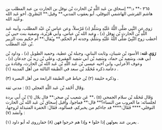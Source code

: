 ٣٦٥ -** د:** إسحاق بن عَبد اللَّهِ بْن الحارث بْن نوفل بن الحارث بن عبد المطلب بن هاشم القرشي الهاشمي النوفلي، أبو يعقوب المدني،** وقيل:** البَصْرِيّ، أخو عَبد الله وعُبَيد الله.

رَوى عنِ النَّبِي صَلَّى اللَّهُ عَلَيْهِ وسَلَّمَ (د) مُرْسلاً، وعن عباس بْن عَبْد المطلب، وأبيه عَبد اللَّهِ بْن الحارث بْن نوفل (د) ، وعبد الله بْن عباس، وأبي هُرَيْرة، وصفية بنت حيي بْن أخطب زوج النَّبِيّ صَلَّى اللَّهُ عَلَيْهِ وسَلَّمَ، وجدته أم الحكم،** ويُقال:** أم حكيم بنت الزبير بْن عَبْد المطلب.

**رَوَى عَنه:** الأسود بْن شيبان، وثابت البناني، وجبلة بْن عطية، وحميد الطويل (د) ، وداود بْن أَبي هند، وسَعِيد بْن حماد، وسَعِيد بْن أَبي سَعِيد المقبري، وعلي بْن زيد بْن جدعان (د) ، وعوف الأعرابي، وابن أخيه عيسى بْن عَبد اللَّهِ بْن عَبد الله بْن الحارث، وقتادة بن دعامة.ذكره مُحَمَّد بْن سعد في الطبقة الثالثة من أهل المدينة (١) .

وذكره خليفة (٢) بْن خياط في الطبقة الرابعة من أهل البصرة (٣) .

وَقَال أَحْمَد بْن عَبد اللَّهِ العجلي (٤) : مدني ثقة.

وَقَال مُحَمَّد بْن سلام الجمحي (٥) ،** عَن شعيب بْن صخر:** قال بلال (٦) بْن أَبي بردة لجلسائه: ما العروب من النساء؟** قال:** فماجوا، وأقبل إسحاق بْن عَبد الله بْن الحارث النوفلي،**** فَقَالَ:**** قد جاءكم من يخبركم، فسألوه، فَقَالَ: الخفرة المتبذلة لزوجها، وأنشد (٧) :

يعربن عند بعولهن إذا خلوا • وإذا هم خرجوا فهن (٨) خفارروى له أبو داود (١) .